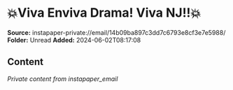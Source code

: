 # 💥Viva Enviva Drama! Viva NJ!!💥

**Source:** instapaper-private://email/14b09ba897c3dd7c6793e8cf3e7e5988/
**Folder:** Unread
**Added:** 2024-06-02T08:17:08




## Content
*Private content from instapaper_email*
